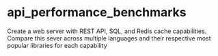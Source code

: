 # api_performance_benchmarks
Create a web server with REST API, SQL, and Redis cache capabilities. Compare this sever across multiple languages and their respective most popular libraries for each capability
